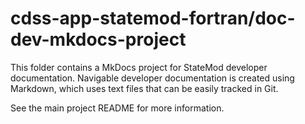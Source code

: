 # cdss-app-statemod-fortran/doc-dev-mkdocs-project #

This folder contains a MkDocs project for StateMod developer documentation.
Navigable developer documentation is created using Markdown, which uses text files that can be easily tracked in Git.

See the main project README for more information.
